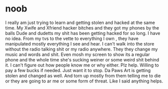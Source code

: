 # noob
I really am just trying to learn and getting stolen and hacked at the same time. My  Xwife and Xfriend hacker bitches and they got my phones by the balls 
Dude and dudetts my shit has been getting hacked for so long. I have no idea. From my tvs to the vette to everything I own , they have manipulated mostly everything I see and hear. I can't walk into the store without the radio talking shit or my radio anywhere. They they change my music and words and shit. Even mosh my screen to show its a regular phone and the whole time she's sucking weiner or some weird shit behind it. I can't figure out how people know me or why either. Plz help. Willing to pay a few bucks if needed. Just want it to stop. Da Paws Art is getting stolen and changed as well. And torn up mostly from them telling me to die or they are going to ar me or some form of threat. Like I said anything helps. 

